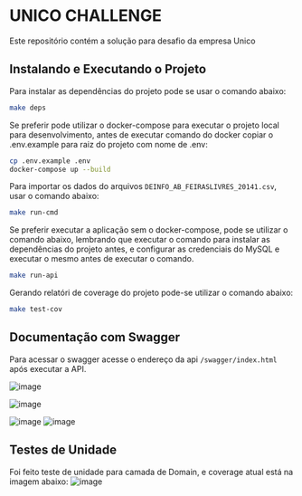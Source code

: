 # UNICO CHALLENGE

Este repositório contém a solução para desafio da empresa Unico

## Instalando e Executando o Projeto

Para instalar as dependências do projeto pode se usar o comando abaixo:

```sh
make deps
```

Se preferir pode utilizar o docker-compose para executar o projeto local para desenvolvimento, antes de executar comando do docker copiar o .env.example para raiz do projeto com nome de .env:

```sh
cp .env.example .env
docker-compose up --build
```

Para importar os dados do arquivos `DEINFO_AB_FEIRASLIVRES_20141.csv`, usar o comando abaixo:

```sh
make run-cmd
```

Se preferir executar a aplicação sem o docker-compose, pode se utilizar o comando abaixo, lembrando que executar o comando para instalar as dependências do projeto antes, e configurar as credenciais do MySQL e executar o mesmo antes de executar o comando.

```sh
make run-api
```

Gerando relatóri de coverage do projeto pode-se utilizar o comando abaixo:

```sh
make test-cov
```

## Documentação com Swagger

Para acessar o swagger acesse o endereço da api `/swagger/index.html` após executar a API.

![image](https://user-images.githubusercontent.com/26700193/184763042-eb910227-141c-4b2e-aac4-245bd4a5e350.png)

![image](https://user-images.githubusercontent.com/26700193/184763274-7af2e322-2a4d-4ca6-8f60-5b4d9dab7ecd.png)

![image](https://user-images.githubusercontent.com/26700193/184765204-fc9a5e33-9f02-46e9-a1ac-27c32f091022.png)
![image](https://user-images.githubusercontent.com/26700193/184765577-fd3955fd-98fe-408d-bfa8-234e85a3a22d.png)


## Testes de Unidade

Foi feito teste de unidade para camada de Domain, e coverage atual está na imagem abaixo:
![image](https://user-images.githubusercontent.com/26700193/184764069-11d07578-c2bc-4b0c-9c7b-7a286e393271.png)

